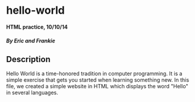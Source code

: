 # hello-world
**HTML practice, 10/10/14**

#### *By Eric and Frankie*

## Description
Hello World is a time-honored tradition in computer programming. It is a simple exercise that gets you started when learning something new. In this file, we created a simple website in HTML which displays the word "Hello" in several languages. 
